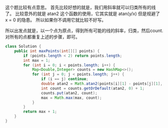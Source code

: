 这个题比较有点意思。
首先比较好想的就是，我们用斜率就可以归类所有的线了。
比较意外的就是 atan2 这个函数的使用，它其实就是 atan(y/x) 但是规避了 x = 0 的隐患。
所以如果你不调用它就比较不好写。

所以出发点就是，以一个点为原点，得到所有可能的线的斜率，归类，然后count.
对所有的点都重复上述的步骤，即可。


```java
class Solution {
    public int maxPoints(int[][] points) {
        if (points.length < 2) return points.length;
        int max = 1;
        for (int i = 0; i < points.length; i++) {
            Map<Double,Integer> counts = new HashMap<>();
            for (int j = 0; j < points.length; j++) {
                if (i == j) continue;
                double atan2 = Math.atan2(points[i][1] - points[j][1], points[i][0] - points[j][0]);
                int count = counts.getOrDefault(atan2, 0) + 1;
                counts.put(atan2, count);
                max = Math.max(max, count);
            }
        }
        return max + 1;
    }
}

```